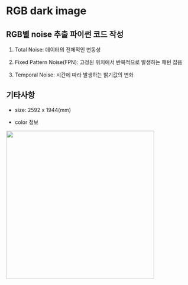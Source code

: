 # RGB dark image

## RGB별 noise 추출 파이썬 코드 작성

1. Total Noise: 데이터의 전체적인 변동성

2. Fixed Pattern Noise(FPN): 고정된 위치에서 반복적으로 발생하는 패턴 잡음

3. Temporal Noise: 시간에 따라 발생하는 밝기값의 변화

## 기타사항

* size: 2592 x 1944(mm)

* color 정보
<img src="https://github.com/user-attachments/assets/af9333e1-44c3-4633-8c46-d0a7a673cac2" width="400" height="400"/>
